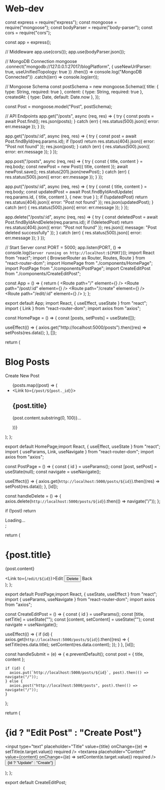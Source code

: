 # Web-dev
const express = require("express");
const mongoose = require("mongoose");
const bodyParser = require("body-parser");
const cors = require("cors");

const app = express();

// Middleware
app.use(cors());
app.use(bodyParser.json());

// MongoDB Connection
mongoose
  .connect("mongodb://127.0.0.1:27017/blogPlatform", { useNewUrlParser: true, useUnifiedTopology: true })
  .then(() => console.log("MongoDB Connected"))
  .catch((err) => console.log(err));

// Mongoose Schema
const postSchema = new mongoose.Schema({
  title: { type: String, required: true },
  content: { type: String, required: true },
  createdAt: { type: Date, default: Date.now },
});

const Post = mongoose.model("Post", postSchema);

// API Endpoints
app.get("/posts", async (req, res) => {
  try {
    const posts = await Post.find();
    res.json(posts);
  } catch (err) {
    res.status(500).json({ error: err.message });
  }
});

app.get("/posts/:id", async (req, res) => {
  try {
    const post = await Post.findById(req.params.id);
    if (!post) return res.status(404).json({ error: "Post not found" });
    res.json(post);
  } catch (err) {
    res.status(500).json({ error: err.message });
  }
});

app.post("/posts", async (req, res) => {
  try {
    const { title, content } = req.body;
    const newPost = new Post({ title, content });
    await newPost.save();
    res.status(201).json(newPost);
  } catch (err) {
    res.status(500).json({ error: err.message });
  }
});

app.put("/posts/:id", async (req, res) => {
  try {
    const { title, content } = req.body;
    const updatedPost = await Post.findByIdAndUpdate(
      req.params.id,
      { title, content },
      { new: true }
    );
    if (!updatedPost) return res.status(404).json({ error: "Post not found" });
    res.json(updatedPost);
  } catch (err) {
    res.status(500).json({ error: err.message });
  }
});

app.delete("/posts/:id", async (req, res) => {
  try {
    const deletedPost = await Post.findByIdAndDelete(req.params.id);
    if (!deletedPost) return res.status(404).json({ error: "Post not found" });
    res.json({ message: "Post deleted successfully" });
  } catch (err) {
    res.status(500).json({ error: err.message });
  }
});

// Start Server
const PORT = 5000;
app.listen(PORT, () => console.log(`Server running on http://localhost:${PORT}`));
import React from "react";
import { BrowserRouter as Router, Routes, Route } from "react-router-dom";
import HomePage from "./components/HomePage";
import PostPage from "./components/PostPage";
import CreateEditPost from "./components/CreateEditPost";

const App = () => {
  return (
    <Router>
      <Routes>
        <Route path="/" element={<HomePage />} />
        <Route path="/post/:id" element={<PostPage />} />
        <Route path="/create" element={<CreateEditPost />} />
        <Route path="/edit/:id" element={<CreateEditPost />} />
      </Routes>
    </Router>
  );
};

export default App;
import React, { useEffect, useState } from "react";
import { Link } from "react-router-dom";
import axios from "axios";

const HomePage = () => {
  const [posts, setPosts] = useState([]);

  useEffect(() => {
    axios.get("http://localhost:5000/posts").then((res) => setPosts(res.data));
  }, []);

  return (
    <div>
      <h1>Blog Posts</h1>
      <Link to="/create">Create New Post</Link>
      <ul>
        {posts.map((post) => (
          <li key={post._id}>
            <Link to={`/post/${post._id}`}>
              <h2>{post.title}</h2>
              <p>{post.content.substring(0, 100)}...</p>
            </Link>
          </li>
        ))}
      </ul>
    </div>
  );
};

export default HomePage;import React, { useEffect, useState } from "react";
import { useParams, Link, useNavigate } from "react-router-dom";
import axios from "axios";

const PostPage = () => {
  const { id } = useParams();
  const [post, setPost] = useState(null);
  const navigate = useNavigate();

  useEffect(() => {
    axios.get(`http://localhost:5000/posts/${id}`).then((res) => setPost(res.data));
  }, [id]);

  const handleDelete = () => {
    axios.delete(`http://localhost:5000/posts/${id}`).then(() => navigate("/"));
  };

  if (!post) return <div>Loading...</div>;

  return (
    <div>
      <h1>{post.title}</h1>
      <p>{post.content}</p>
      <Link to={`/edit/${id}`}>Edit</Link>
      <button onClick={handleDelete}>Delete</button>
      <Link to="/">Back</Link>
    </div>
  );
};

export default PostPage;import React, { useState, useEffect } from "react";
import { useParams, useNavigate } from "react-router-dom";
import axios from "axios";

const CreateEditPost = () => {
  const { id } = useParams();
  const [title, setTitle] = useState("");
  const [content, setContent] = useState("");
  const navigate = useNavigate();

  useEffect(() => {
    if (id) {
      axios.get(`http://localhost:5000/posts/${id}`).then((res) => {
        setTitle(res.data.title);
        setContent(res.data.content);
      });
    }
  }, [id]);

  const handleSubmit = (e) => {
    e.preventDefault();
    const post = { title, content };

    if (id) {
      axios.put(`http://localhost:5000/posts/${id}`, post).then(() => navigate("/"));
    } else {
      axios.post("http://localhost:5000/posts", post).then(() => navigate("/"));
    }
  };

  return (
    <form onSubmit={handleSubmit}>
      <h1>{id ? "Edit Post" : "Create Post"}</h1>
      <input
        type="text"
        placeholder="Title"
        value={title}
        onChange={(e) => setTitle(e.target.value)}
        required
      />
      <textarea
        placeholder="Content"
        value={content}
        onChange={(e) => setContent(e.target.value)}
        required
      />
      <button type="submit">{id ? "Update" : "Create"}</button>
    </form>
  );
};

export default CreateEditPost;
